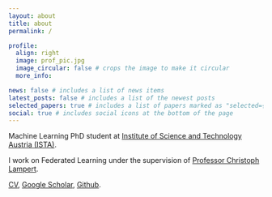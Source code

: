 ```yaml
---
layout: about
title: about
permalink: /

profile:
  align: right
  image: prof_pic.jpg
  image_circular: false # crops the image to make it circular
  more_info:

news: false # includes a list of news items
latest_posts: false # includes a list of the newest posts
selected_papers: true # includes a list of papers marked as "selected={true}"
social: true # includes social icons at the bottom of the page
---
```


Machine Learning PhD student at <a href='https://ist.ac.at/home'>Institute of Science and Technology Austria (ISTA)</a>.

I work on Federated Learning under the supervision of <a href='https://cvml.ista.ac.at/'> Professor Christoph Lampert</a>.

<a href='https://jonnyascott.github.io/assets/pdf/CV_JScott.pdf'>CV</a>, <a href='https://scholar.google.com/citations?view_op=list_works&hl=en&user=NDh5MzgAAAAJ'>Google Scholar</a>, <a href='https://github.com/jonnyascott'>Github</a>.
